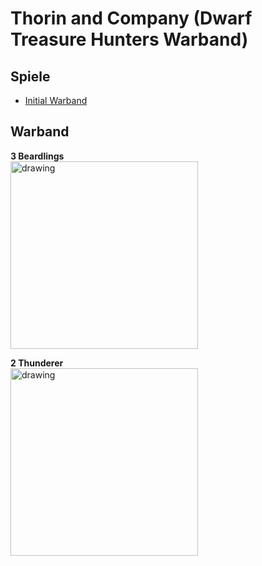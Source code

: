 # Thorin and Company (Dwarf Treasure Hunters Warband)  
## Spiele 
 - [Initial Warband](Campaign_Log.md#initial-warband)


## Warband
**3 Beardlings**  
<img src="Pics/Beardlings.jpg" alt="drawing" width="300"/>

**2 Thunderer**  
<img src="Pics/Thunderer1.jpg" alt="drawing" width="300"/>
